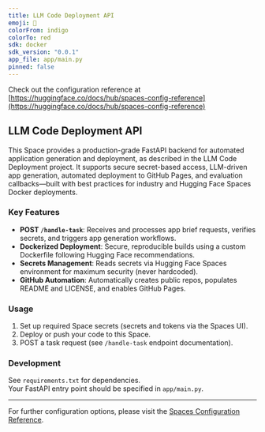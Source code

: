 ```yaml
---
title: LLM Code Deployment API
emoji: 🚀
colorFrom: indigo
colorTo: red
sdk: docker
sdk_version: "0.0.1"
app_file: app/main.py
pinned: false
---
```


Check out the configuration reference at [https://huggingface.co/docs/hub/spaces-config-reference](https://huggingface.co/docs/hub/spaces-config-reference)

## LLM Code Deployment API

This Space provides a production-grade FastAPI backend for automated application generation and deployment, as described in the LLM Code Deployment project. It supports secure secret-based access, LLM-driven app generation, automated deployment to GitHub Pages, and evaluation callbacks—built with best practices for industry and Hugging Face Spaces Docker deployments.

### Key Features

- **POST `/handle-task`**: Receives and processes app brief requests, verifies secrets, and triggers app generation workflows.
- **Dockerized Deployment**: Secure, reproducible builds using a custom Dockerfile following Hugging Face recommendations.
- **Secrets Management**: Reads secrets via Hugging Face Spaces environment for maximum security (never hardcoded).
- **GitHub Automation**: Automatically creates public repos, populates README and LICENSE, and enables GitHub Pages.

### Usage

1. Set up required Space secrets (secrets and tokens via the Spaces UI).
2. Deploy or push your code to this Space.
3. POST a task request (see `/handle-task` endpoint documentation).

### Development

See `requirements.txt` for dependencies.  
Your FastAPI entry point should be specified in `app/main.py`.

---

For further configuration options, please visit the [Spaces Configuration Reference](https://huggingface.co/docs/hub/spaces-config-reference).
